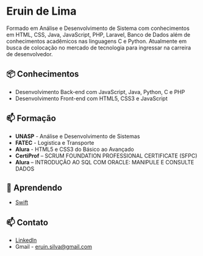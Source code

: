 
# Eruin de Lima

Formado em  Análise e Desenvolvimento de Sistema com conhecimentos em HTML, CSS, Java, JavaScript, PHP, Laravel, Banco de Dados além de conhecimentos acadêmicos nas linguagens C e Python. Atualmente em busca de colocação no mercado de tecnologia para ingressar na carreira de desenvolvedor.


## 📦 Conhecimentos
- Desenvolvimento Back-end com JavaScript, Java, Python, C e PHP
- Desenvolvimento Front-end  com HTML5, CSS3 e JavaScript

## 📫 Formação
- **UNASP** - Análise e Desenvolvimento de Sistemas
- **FATEC** - Logistica e Transporte
- **Alura** - HTML5 e CSS3 do Básico ao Avançado
- **CertiProf** – SCRUM FOUNDATION PROFESSIONAL CERTIFICATE (SFPC)
- **Alura** – INTRODUÇÃO AO SQL COM ORACLE: MANIPULE E CONSULTE DADOS


## 🌱 Aprendendo
- [Swift](https://www.hackingwithswift.com/) 

## 📫 Contato
- [LinkedIn](https://www.linkedin.com/in/eruin-de-lima/)
- Gmail - eruin.silva@gmail.com
